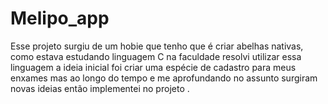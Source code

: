 # Melipo_app
Esse projeto surgiu de um hobie que tenho que é criar abelhas nativas, como estava estudando linguagem C na faculdade resolvi utilizar essa linguagem a ideia inicial foi criar uma espécie de cadastro para meus enxames mas  ao longo do tempo e me aprofundando no assunto surgiram novas ideias então implementei no projeto .
